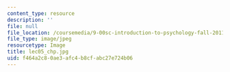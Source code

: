 ```yaml
---
content_type: resource
description: ''
file: null
file_location: /coursemedia/9-00sc-introduction-to-psychology-fall-2011/f464a2c80ae3afc4b8cfabc27e724b06_lec05_chp.jpg
file_type: image/jpeg
resourcetype: Image
title: lec05_chp.jpg
uid: f464a2c8-0ae3-afc4-b8cf-abc27e724b06
---
```

